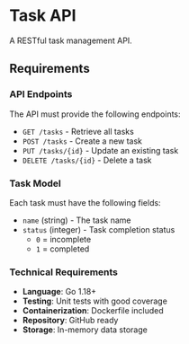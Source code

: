# Task API

A RESTful task management API.

## Requirements

### API Endpoints

The API must provide the following endpoints:

- `GET /tasks` - Retrieve all tasks
- `POST /tasks` - Create a new task
- `PUT /tasks/{id}` - Update an existing task
- `DELETE /tasks/{id}` - Delete a task

### Task Model

Each task must have the following fields:

- `name` (string) - The task name
- `status` (integer) - Task completion status
  - `0` = incomplete
  - `1` = completed

### Technical Requirements

- **Language**: Go 1.18+
- **Testing**: Unit tests with good coverage
- **Containerization**: Dockerfile included
- **Repository**: GitHub ready
- **Storage**: In-memory data storage
